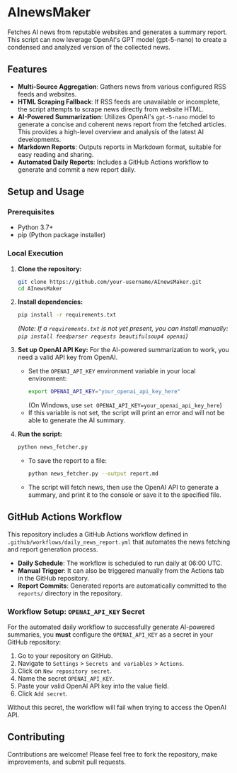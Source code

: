 # AInewsMaker

Fetches AI news from reputable websites and generates a summary report. This script can now leverage OpenAI's GPT model (gpt-5-nano) to create a condensed and analyzed version of the collected news.

## Features

*   **Multi-Source Aggregation**: Gathers news from various configured RSS feeds and websites.
*   **HTML Scraping Fallback**: If RSS feeds are unavailable or incomplete, the script attempts to scrape news directly from website HTML.
*   **AI-Powered Summarization**: Utilizes OpenAI's `gpt-5-nano` model to generate a concise and coherent news report from the fetched articles. This provides a high-level overview and analysis of the latest AI developments.
*   **Markdown Reports**: Outputs reports in Markdown format, suitable for easy reading and sharing.
*   **Automated Daily Reports**: Includes a GitHub Actions workflow to generate and commit a new report daily.

## Setup and Usage

### Prerequisites

*   Python 3.7+
*   pip (Python package installer)

### Local Execution

1.  **Clone the repository:**
    ```bash
    git clone https://github.com/your-username/AInewsMaker.git
    cd AInewsMaker
    ```

2.  **Install dependencies:**
    ```bash
    pip install -r requirements.txt 
    ```
    *(Note: If a `requirements.txt` is not yet present, you can install manually: `pip install feedparser requests beautifulsoup4 openai`)*

3.  **Set up OpenAI API Key:**
    For the AI-powered summarization to work, you need a valid API key from OpenAI.
    *   Set the `OPENAI_API_KEY` environment variable in your local environment:
        ```bash
        export OPENAI_API_KEY="your_openai_api_key_here"
        ```
        (On Windows, use `set OPENAI_API_KEY=your_openai_api_key_here`)
    *   If this variable is not set, the script will print an error and will not be able to generate the AI summary.

4.  **Run the script:**
    ```bash
    python news_fetcher.py
    ```
    *   To save the report to a file:
        ```bash
        python news_fetcher.py --output report.md
        ```
    *   The script will fetch news, then use the OpenAI API to generate a summary, and print it to the console or save it to the specified file.

## GitHub Actions Workflow

This repository includes a GitHub Actions workflow defined in `.github/workflows/daily_news_report.yml` that automates the news fetching and report generation process.

*   **Daily Schedule**: The workflow is scheduled to run daily at 06:00 UTC.
*   **Manual Trigger**: It can also be triggered manually from the Actions tab in the GitHub repository.
*   **Report Commits**: Generated reports are automatically committed to the `reports/` directory in the repository.

### Workflow Setup: `OPENAI_API_KEY` Secret

For the automated daily workflow to successfully generate AI-powered summaries, you **must** configure the `OPENAI_API_KEY` as a secret in your GitHub repository:

1.  Go to your repository on GitHub.
2.  Navigate to `Settings` > `Secrets and variables` > `Actions`.
3.  Click on `New repository secret`.
4.  Name the secret `OPENAI_API_KEY`.
5.  Paste your valid OpenAI API key into the value field.
6.  Click `Add secret`.

Without this secret, the workflow will fail when trying to access the OpenAI API.

## Contributing

Contributions are welcome! Please feel free to fork the repository, make improvements, and submit pull requests.
